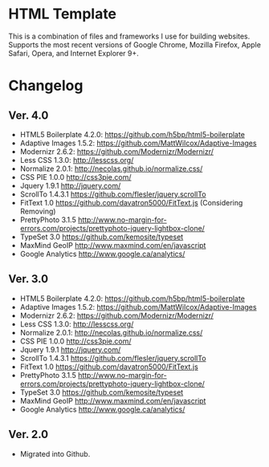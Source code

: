 HTML Template
=============

This is a combination of files and frameworks I use for building websites. Supports the most recent versions of Google Chrome, Mozilla Firefox, Apple Safari, Opera, and Internet Explorer 9+.

Changelog
=========
## Ver. 4.0
- HTML5 Boilerplate 4.2.0: https://github.com/h5bp/html5-boilerplate
- Adaptive Images 1.5.2: https://github.com/MattWilcox/Adaptive-Images
- Modernizr 2.6.2: https://github.com/Modernizr/Modernizr/
- Less CSS 1.3.0: http://lesscss.org/
- Normalize 2.0.1: http://necolas.github.io/normalize.css/
- CSS PIE 1.0.0 http://css3pie.com/
- Jquery 1.9.1 http://jquery.com/
- ScrollTo 1.4.3.1 https://github.com/flesler/jquery.scrollTo
- FitText 1.0 https://github.com/davatron5000/FitText.js (Considering Removing)
- PrettyPhoto 3.1.5 http://www.no-margin-for-errors.com/projects/prettyphoto-jquery-lightbox-clone/
- TypeSet 3.0 https://github.com/kemosite/typeset
- MaxMind GeoIP http://www.maxmind.com/en/javascript
- Google Analytics http://www.google.ca/analytics/

## Ver. 3.0
- HTML5 Boilerplate 4.2.0: https://github.com/h5bp/html5-boilerplate
- Adaptive Images 1.5.2: https://github.com/MattWilcox/Adaptive-Images
- Modernizr 2.6.2: https://github.com/Modernizr/Modernizr/
- Less CSS 1.3.0: http://lesscss.org/
- Normalize 2.0.1: http://necolas.github.io/normalize.css/
- CSS PIE 1.0.0 http://css3pie.com/
- Jquery 1.9.1 http://jquery.com/
- ScrollTo 1.4.3.1 https://github.com/flesler/jquery.scrollTo
- FitText 1.0 https://github.com/davatron5000/FitText.js
- PrettyPhoto 3.1.5 http://www.no-margin-for-errors.com/projects/prettyphoto-jquery-lightbox-clone/
- TypeSet 3.0 https://github.com/kemosite/typeset
- MaxMind GeoIP http://www.maxmind.com/en/javascript
- Google Analytics http://www.google.ca/analytics/

## Ver. 2.0
- Migrated into Github.